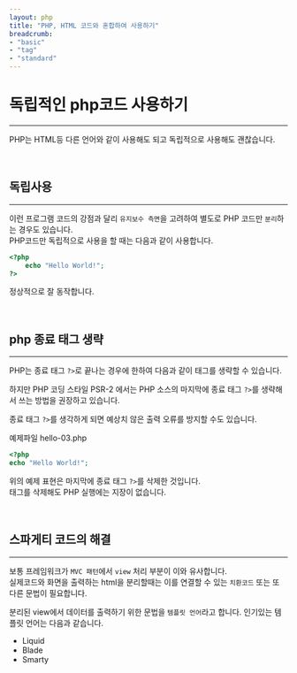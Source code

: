 ```yaml
---
layout: php
title: "PHP, HTML 코드와 혼합하여 사용하기"
breadcrumb:
- "basic"
- "tag"
- "standard"
---
```


# 독립적인 php코드 사용하기
---
PHP는 HTML등 다른 언어와 같이 사용해도 되고 독립적으로 사용해도 괜찮습니다. 

<br>

## 독립사용
---
이런 프로그램 코드의 강점과 달리 `유지보수 측면`을 고려하여 별도로 PHP 코드만 `분리`하는 경우도 있습니다.  
PHP코드만 독립적으로 사용을 할 때는 다음과 같이 사용합니다.  

```php
<?php
    echo "Hello World!";
?>
```

정상적으로 잘 동작합니다.  

<br>

## php 종료 태그 생략  
---
PHP는 종료 태그 `?>`로 끝나는 경우에 한하여 다음과 같이 태그를 생략할 수 있습니다.  

하지만 PHP 코딩 스타일 PSR-2 에서는 PHP 소스의 마지막에 종료 태그 `?>`를 생략해서 쓰는 방법을 권장하고 있습니다.  

종료 태그 `?>`를 생각하게 되면 예상치 않은 출력 오류를 방지할 수도 있습니다.  

예제파일 hello-03.php
```php
<?php
echo "Hello World!";
```

위의 예제 표현은 마지막에 종료 태그 `?>`를 삭제한 것입니다.  
태그를 삭제해도 PHP 실행에는 지장이 없습니다.  

<br>

## 스파게티 코드의 해결
---
보통 프레임워크가 `MVC 패턴`에서 `view` 처리 부분이 이와 유사합니다.  
실제코드와 화면을 출력하는 html을 분리할때는 이를 연결할 수 있는 `치환코드` 또는 또 다른 문법이 필요합니다.  

분리된 view에서 데이터를 출력하기 위한 문법을 `템플릿 언어`라고 합니다. 인기있는 템플릿 언어는 다음과 같습니다.  

* Liquid
* Blade
* Smarty
